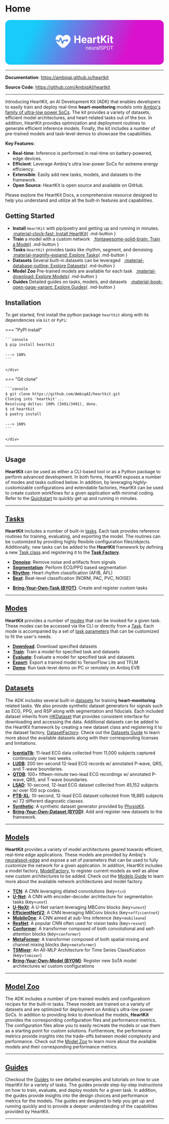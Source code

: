 # Home

<p align="center">
  <a href="https://github.com/AmbiqAI/heartkit"><img src="./assets/heartkit-banner.png" alt="HeartKit"></a>
</p>

---

**Documentation**: <a href="https://ambiqai.github.io/heartkit" target="_blank">https://ambiqai.github.io/heartkit</a>

**Source Code**: <a href="https://github.com/AmbiqAI/heartkit" target="_blank">https://github.com/AmbiqAI/heartkit</a>

---

Introducing HeartKit, an AI Development Kit (ADK) that enables developers to easily train and deploy real-time __heart-monitoring__ models onto [Ambiq's family of ultra-low power SoCs](https://ambiq.com/soc/). The kit provides a variety of datasets, efficient model architectures, and heart-related tasks out of the box. In addition, HeartKit provides optimization and deployment routines to generate efficient inference models. Finally, the kit includes a number of pre-trained models and task-level demos to showcase the capabilities.

**Key Features:**

* **Real-time**: Inference is performed in real-time on battery-powered, edge devices.
* **Efficient**: Leverage Ambiq's ultra low-power SoCs for extreme energy efficiency.
* **Extensible**: Easily add new tasks, models, and datasets to the framework.
* **Open Source**: HeartKit is open source and available on GitHub.

Please explore the HeartKit Docs, a comprehensive resource designed to help you understand and utilize all the built-in features and capabilities.

## <span class="sk-h2-span">Getting Started</span>

- **Install** `HeartKit` with pip/poetry and getting up and running in minutes. &nbsp; [:material-clock-fast: Install HeartKit](./quickstart.md/#install-heartkit){ .md-button }
- **Train** a model with a custom network &nbsp; [:fontawesome-solid-brain: Train a Model](modes/train.md){ .md-button }
- **Tasks** `HeartKit` provides tasks like rhythm, segment, and denoising &nbsp; [:material-magnify-expand: Explore Tasks](tasks/index.md){ .md-button }
- **Datasets** Several built-in datasets can be leveraged &nbsp; [:material-database-outline: Explore Datasets](./datasets/index.md){ .md-button }
- **Model Zoo** Pre-trained models are available for each task &nbsp; [:material-download: Explore Models](./zoo/index.md){ .md-button }
- **Guides** Detailed guides on tasks, models, and datasets &nbsp; [:material-book-open-page-variant: Explore Guides](./guides/index.md){ .md-button }

## <span class="sk-h2-span">Installation</span>

To get started, first install the python package `heartkit` along with its dependencies via `Git` or `PyPi`:

=== "PyPI install"
    <br/>
    <div class="termy">

    ```console
    $ pip install heartkit

    ---> 100%
    ```

    </div>

=== "Git clone"
    <br/>
    <div class="termy">

    ```console
    $ git clone https://github.com/AmbiqAI/heartkit.git
    Cloning into 'heartkit'...
    Resolving deltas: 100% (3491/3491), done.
    $ cd heartkit
    $ poetry install

    ---> 100%
    ```

    </div>

---

## <span class="sk-h2-span">Usage</span>

__HeartKit__ can be used as either a CLI-based tool or as a Python package to perform advanced development. In both forms, HeartKit exposes a number of modes and tasks outlined below. In addition, by leveraging highly-customizable configurations and extendable factories, HeartKit can be used to create custom workflows for a given application with minimal coding. Refer to the [Quickstart](./quickstart.md) to quickly get up and running in minutes.

---

## <span class="sk-h2-span">[Tasks](./tasks/index.md)</span>

__HeartKit__ includes a number of built-in [tasks](./tasks/index.md). Each task provides reference routines for training, evaluating, and exporting the model. The routines can be customized by providing highly flexibile configuration files/objects. Additionally, new tasks can be added to the __HeartKit__ framework by defining a new [Task class](./tasks/byot.md) and registering it to the [__Task Factory__](./tasks/byot.md).

- **[Denoise](./tasks/denoise.md)**: Remove noise and artifacts from signals
- **[Segmentation](./tasks/segmentation.md)**: Perform ECG/PPG based segmentation
- **[Rhythm](./tasks/rhythm.md)**: Heart rhythm classification (AFIB, AFL)
- **[Beat](./tasks/beat.md)**: Beat-level classification (NORM, PAC, PVC, NOISE)
<!-- - **[Diagnostic](./tasks/diagnostics.md)**: Diagnostic classification (MI, STTC, LVH) -->
- **[Bring-Your-Own-Task (BYOT)](./tasks/byot.md)**: Create and register custom tasks

---

## <span class="sk-h2-span">[Modes](./modes/index.md)</span>

__HeartKit__ provides a number of [modes](./modes/index.md) that can be invoked for a given task. These modes can be accessed via the CLI or directly from a [Task](./tasks/index.md). Each mode is accompanied by a set of [task parameters](./modes/configuration.md#hktaskparams) that can be customized to fit the user's needs.

- **[Download](./modes/download.md)**: Download specified datasets
- **[Train](./modes/train.md)**: Train a model for specified task and datasets
- **[Evaluate](./modes/evaluate.md)**: Evaluate a model for specified task and datasets
- **[Export](./modes/export.md)**: Export a trained model to TensorFlow Lite and TFLM
- **[Demo](./modes/demo.md)**: Run task-level demo on PC or remotely on Ambiq EVB

---

## <span class="sk-h2-span">[Datasets](./datasets/index.md)</span>

The ADK includes several built-in [datasets](./datasets/index.md) for training __heart-monitoring__ related tasks. We also provide synthetic dataset generators for signals such as ECG, PPG, and RSP along with segmentation and fiducials. Each included dataset inherits from [HKDataset](./api/datasets/dataset.md) that provides consistent interface for downloading and accessing the data. Additional datasets can be added to the HeartKit framework by creating a new dataset class and registering it to the dataset factory, [DatasetFactory](./models/index.md#model-factory). Check out the [Datasets Guide](./datasets/index.md) to learn more about the available datasets along with their corresponding licenses and limitations.

* **[Icentia11k](./datasets/icentia11k.md)**: 11-lead ECG data collected from 11,000 subjects captured continously over two weeks.
* **[LUDB](./datasets/ludb.md)**: 200 ten-second 12-lead ECG records w/ annotated P-wave, QRS, and T-wave boundaries.
* **[QTDB](./datasets/qtdb.md)**: 100+ fifteen-minute two-lead ECG recordings w/ annotated P-wave, QRS, and T-wave boundaries.
* **[LSAD](./datasets/lsad.md)**: 10-second, 12-lead ECG dataset collected from 45,152 subjects w/ over 100 scp codes.
* **[PTB-XL](./datasets/ptbxl.md)**: 10-second, 12-lead ECG dataset collected from 18,885 subjects w/ 72 different diagnostic classes.
* **[Synthetic](./datasets/synthetic.md)**: A synthetic dataset generator provided by [PhysioKit](https://ambiqai.github.io/physiokit).
* **[Bring-Your-Own-Dataset (BYOD)](./datasets/byod.md)**: Add and register new datasets to the framework.

---

## <span class="sk-h2-span">[Models](./models/index.md)</span>

__HeartKit__ provides a variety of model architectures geared towards efficient, real-time edge applications. These models are provided by Ambiq's [neuralspot-edge](https://ambiqai.github.io/neuralspot-edge/) and expose a set of parameters that can be used to fully customize the network for a given application. In addition, HeartKit includes a model factory, [ModelFactory](./models/index.md#model-factory), to register current models as well as allow new custom architectures to be added. Check out the [Models Guide](./models/index.md) to learn more about the available network architectures and model factory.

- **[TCN](https://ambiqai.github.io/neuralspot-edge/models/tcn)**: A CNN leveraging dilated convolutions (key=`tcn`)
- **[U-Net](https://ambiqai.github.io/neuralspot-edge/models/unet)**: A CNN with encoder-decoder architecture for segmentation tasks (key=`unet`)
- **[U-NeXt](https://ambiqai.github.io/neuralspot-edge/models/unext)**: A U-Net variant leveraging MBConv blocks (key=`unext`)
- **[EfficientNetV2](https://ambiqai.github.io/neuralspot-edge/models/efficientnet)**: A CNN leveraging MBConv blocks (key=`efficientnet`)
- **[MobileOne](https://ambiqai.github.io/neuralspot-edge/models/mobileone)**: A CNN aimed at sub-1ms inference (key=`mobileone`)
- **[ResNet](https://ambiqai.github.io/neuralspot-edge/models/resnet)**: A popular CNN often used for vision tasks (key=`resnet`)
- **[Conformer](https://ambiqai.github.io/neuralspot-edge/models/conformer)**: A transformer composed of both convolutional and self-attention blocks (key=`conformer`)
- **[MetaFormer](https://ambiqai.github.io/neuralspot-edge/models/metaformer)**: A transformer composed of both spatial mixing and channel mixing blocks (key=`metaformer`)
- **[TSMixer](https://ambiqai.github.io/neuralspot-edge/models/tsmixer)**: An All-MLP Architecture for Time Series Classification (key=`tsmixer`)
- **[Bring-Your-Own-Model (BYOM)](./models/byom.md)**: Register new SoTA model architectures w/ custom configurations

---

## <span class="sk-h2-span">[Model Zoo](./zoo/index.md)</span>

The ADK includes a number of pre-trained models and configurationn recipes for the built-in tasks. These models are trained on a variety of datasets and are optimized for deployment on Ambiq's ultra-low power SoCs. In addition to providing links to download the models, __HeartKit__ provides the corresponding configuration files and performance metrics. The configuration files allow you to easily recreate the models or use them as a starting point for custom solutions. Furthermore, the performance metrics provide insights into the trade-offs between model complexity and performance. Check out the [Model Zoo](./zoo/index.md) to learn more about the available models and their corresponding performance metrics.

---

## <span class="sk-h2-span">[Guides](./guides/index.md)</span>

Checkout the [Guides](./guides/index.md) to see detailed examples and tutorials on how to use HeartKit for a variety of tasks. The guides provide step-by-step instructions on how to train, evaluate, and deploy models for a given task. In addition, the guides provide insights into the design choices and performance metrics for the models. The guides are designed to help you get up and running quickly and to provide a deeper understanding of the capabilities provided by HeartKit.

---
